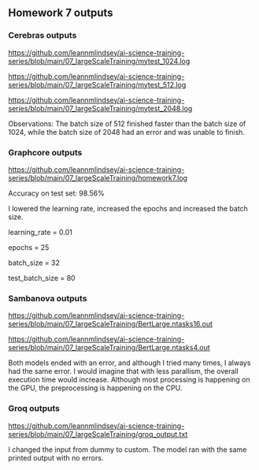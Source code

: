 ## Homework 7 outputs

### Cerebras outputs
https://github.com/leannmlindsey/ai-science-training-series/blob/main/07_largeScaleTraining/mytest_1024.log

https://github.com/leannmlindsey/ai-science-training-series/blob/main/07_largeScaleTraining/mytest_512.log

https://github.com/leannmlindsey/ai-science-training-series/blob/main/07_largeScaleTraining/mytest_2048.log

Observations: The batch size of 512 finished faster than the batch size of 1024, while the batch size of 2048 had an error and was unable to finish.

### Graphcore outputs
https://github.com/leannmlindsey/ai-science-training-series/blob/main/07_largeScaleTraining/homework7.log


Accuracy on test set: 98.56%

I lowered the learning rate, increased the epochs and increased the batch size.

learning_rate = 0.01

epochs = 25

batch_size = 32

test_batch_size = 80 

### Sambanova outputs
https://github.com/leannmlindsey/ai-science-training-series/blob/main/07_largeScaleTraining/BertLarge.ntasks16.out

https://github.com/leannmlindsey/ai-science-training-series/blob/main/07_largeScaleTraining/BertLarge.ntasks4.out

Both models ended with an error, and although I tried many times, I always had the same error.  I would imagine that with less parallism, the overall execution time would increase.  Although most processing is happening on the GPU, the preprocessing is happening on the CPU.

### Groq outputs
https://github.com/leannmlindsey/ai-science-training-series/blob/main/07_largeScaleTraining/groq_output.txt

I changed the input from dummy to custom.  The model ran with the same printed output with no errors.
